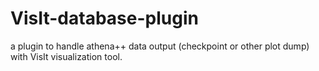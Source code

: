 # VisIt-database-plugin
a plugin to handle athena++ data output (checkpoint or other plot dump) with VisIt visualization tool.
